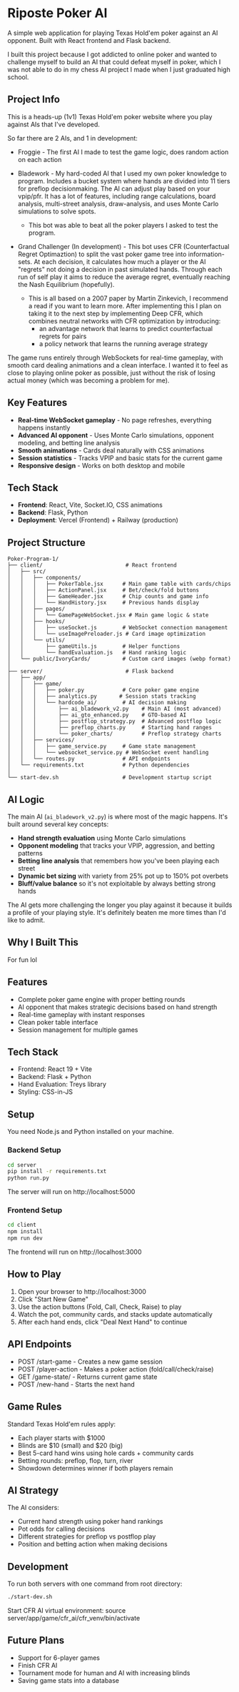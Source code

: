 ﻿# Riposte Poker AI

A simple web application for playing Texas Hold'em poker against an AI opponent. Built with React frontend and Flask backend.

I built this project because I got addicted to online poker and wanted to challenge myself to build an AI that could defeat myself in poker, which I was not able to do in my chess AI project I made when I just graduated high school.

## Project Info

This is a heads-up (1v1) Texas Hold'em poker website where you play against AIs that I've developed. 

So far there are 2 AIs, and 1 in development:
- Froggie - The first AI I made to test the game logic, does random action on each action
- Bladework - My hard-coded AI that I used my own poker knowledge to program. Includes a bucket system where hands are divided into 11 tiers for preflop decisionmaking. The AI can adjust play based on your vpip/pfr. It has a lot of features, including range calculations, board analysis, multi-street analysis, draw-analysis, and uses Monte Carlo simulations to solve spots. 

  - This bot was able to beat all the poker players I asked to test the program.

- Grand Challenger (In development) - This bot uses CFR (Counterfactual Regret Optimaztion) to split the vast poker game tree into information-sets. At each decision, it calculates how much a player or the AI "regrets" not doing a decision in past simulated hands. Through each run of self play it aims to reduce the average regret, eventually reaching the Nash Equilibrium (hopefully). 

  - This is all based on a 2007 paper by Martin Zinkevich, I recommend a read if you want to learn more. After implementing this I plan on taking it to the next step by implementing Deep CFR, which combines neutral networks with CFR optimization by introducing: 
    - an advantage network that learns to predict counterfactual regrets for pairs
    - a policy network that learns the running average strategy

The game runs entirely through WebSockets for real-time gameplay, with smooth card dealing animations and a clean interface. I wanted it to feel as close to playing online poker as possible, just without the risk of losing actual money (which was becoming a problem for me).

## Key Features

- **Real-time WebSocket gameplay** - No page refreshes, everything happens instantly
- **Advanced AI opponent** - Uses Monte Carlo simulations, opponent modeling, and betting line analysis
- **Smooth animations** - Cards deal naturally with CSS animations
- **Session statistics** - Tracks VPIP and basic stats for the current game
- **Responsive design** - Works on both desktop and mobile

## Tech Stack

- **Frontend**: React, Vite, Socket.IO, CSS animations
- **Backend**: Flask, Python
- **Deployment**: Vercel (Frontend) + Railway (production)

## Project Structure

```
Poker-Program-1/
├── client/                          # React frontend
│   ├── src/
│   │   ├── components/
│   │   │   ├── PokerTable.jsx      # Main game table with cards/chips
│   │   │   ├── ActionPanel.jsx     # Bet/check/fold buttons
│   │   │   ├── GameHeader.jsx      # Chip counts and game info
│   │   │   └── HandHistory.jsx     # Previous hands display
│   │   ├── pages/
│   │   │   └── GamePageWebSocket.jsx # Main game logic & state
│   │   ├── hooks/
│   │   │   ├── useSocket.js        # WebSocket connection management
│   │   │   └── useImagePreloader.js # Card image optimization
│   │   └── utils/
│   │       ├── gameUtils.js        # Helper functions
│   │       └── handEvaluation.js   # Hand ranking logic
│   └── public/IvoryCards/          # Custom card images (webp format)
│
├── server/                          # Flask backend
│   ├── app/
│   │   ├── game/
│   │   │   ├── poker.py            # Core poker game engine
│   │   │   ├── analytics.py       # Session stats tracking
│   │   │   └── hardcode_ai/        # AI decision making
│   │   │       ├── ai_bladework_v2.py    # Main AI (most advanced)
│   │   │       ├── ai_gto_enhanced.py    # GTO-based AI
│   │   │       ├── postflop_strategy.py  # Advanced postflop logic
│   │   │       ├── preflop_charts.py     # Starting hand ranges
│   │   │       └── poker_charts/         # Preflop strategy charts
│   │   ├── services/
│   │   │   ├── game_service.py     # Game state management
│   │   │   └── websocket_service.py # WebSocket event handling
│   │   └── routes.py               # API endpoints
│   └── requirements.txt            # Python dependencies
│
└── start-dev.sh                    # Development startup script
```

## AI Logic

The main AI (`ai_bladework_v2.py`) is where most of the magic happens. It's built around several key concepts:

- **Hand strength evaluation** using Monte Carlo simulations
- **Opponent modeling** that tracks your VPIP, aggression, and betting patterns
- **Betting line analysis** that remembers how you've been playing each street
- **Dynamic bet sizing** with variety from 25% pot up to 150% pot overbets
- **Bluff/value balance** so it's not exploitable by always betting strong hands

The AI gets more challenging the longer you play against it because it builds a profile of your playing style. It's definitely beaten me more times than I'd like to admit.

## Why I Built This

For fun 
lol

## Features

- Complete poker game engine with proper betting rounds
- AI opponent that makes strategic decisions based on hand strength
- Real-time gameplay with instant responses
- Clean poker table interface
- Session management for multiple games

## Tech Stack

- Frontend: React 19 + Vite
- Backend: Flask + Python
- Hand Evaluation: Treys library
- Styling: CSS-in-JS

## Setup

You need Node.js and Python installed on your machine.

### Backend Setup
```bash
cd server
pip install -r requirements.txt
python run.py
```

The server will run on http://localhost:5000

### Frontend Setup
```bash
cd client
npm install
npm run dev
```

The frontend will run on http://localhost:3000

## How to Play

1. Open your browser to http://localhost:3000
2. Click "Start New Game" 
3. Use the action buttons (Fold, Call, Check, Raise) to play
4. Watch the pot, community cards, and stacks update automatically
5. After each hand ends, click "Deal Next Hand" to continue

## API Endpoints

- POST /start-game - Creates a new game session
- POST /player-action - Makes a poker action (fold/call/check/raise)
- GET /game-state/<id> - Returns current game state
- POST /new-hand - Starts the next hand

## Game Rules

Standard Texas Hold'em rules apply:
- Each player starts with $1000
- Blinds are $10 (small) and $20 (big)
- Best 5-card hand wins using hole cards + community cards
- Betting rounds: preflop, flop, turn, river
- Showdown determines winner if both players remain

## AI Strategy

The AI considers:
- Current hand strength using poker hand rankings
- Pot odds for calling decisions
- Different strategies for preflop vs postflop play
- Position and betting action when making decisions

## Development

To run both servers with one command from root directory:
```bash
./start-dev.sh
```

Start CFR AI virtual environment: source server/app/game/cfr_ai/cfr_venv/bin/activate

## Future Plans

- Support for 6-player games
- Finish CFR AI
- Tournament mode for human and AI with increasing blinds
- Saving game stats into a database
